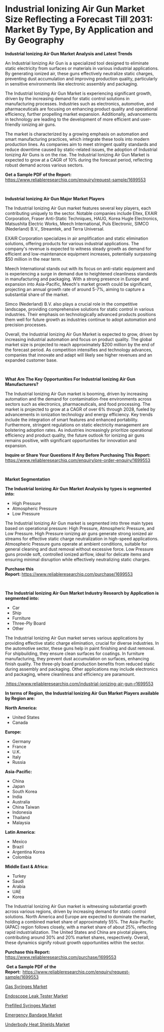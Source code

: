 <p><h1>Industrial Ionizing Air Gun Market Size Reflecting a Forecast Till 2031: Market By Type, By Application and By Geography</h1></p><p><strong>Industrial Ionizing Air Gun Market Analysis and Latest Trends</strong></p>
<p><p>An Industrial Ionizing Air Gun is a specialized tool designed to eliminate static electricity from surfaces or materials in various industrial applications. By generating ionized air, these guns effectively neutralize static charges, preventing dust accumulation and improving production quality, particularly in sensitive environments like electronic assembly and packaging.</p><p>The Industrial Ionizing Air Gun Market is experiencing significant growth, driven by the increasing demand for static control solutions in manufacturing processes. Industries such as electronics, automotive, and pharmaceuticals are focusing on enhancing product quality and operational efficiency, further propelling market expansion. Additionally, advancements in technology are leading to the development of more efficient and user-friendly ionizing air guns.</p><p>The market is characterized by a growing emphasis on automation and smart manufacturing practices, which integrate these tools into modern production lines. As companies aim to meet stringent quality standards and reduce downtime caused by static-related issues, the adoption of Industrial Ionizing Air Guns is on the rise. The Industrial Ionizing Air Gun Market is expected to grow at a CAGR of 10% during the forecast period, reflecting robust demand across various sectors.</p></p>
<p><strong>Get a Sample PDF of the Report:&nbsp;</strong> <a href="https://www.reliableresearchiq.com/enquiry/request-sample/1699553?utm_campaign=1769&utm_medium=2&utm_source=Github&utm_content=ia&utm_term=20102024&utm_id=industrial-ionizing-air-gun">https://www.reliableresearchiq.com/enquiry/request-sample/1699553</a></p>
<p>&nbsp;</p>
<p><strong>Industrial Ionizing Air Gun Major Market Players</strong></p>
<p><p>The Industrial Ionizing Air Gun market features several key players, each contributing uniquely to the sector. Notable companies include Eltex, EXAIR Corporation, Fraser Anti-Static Techniques, HAUG, Korea Hugle Electronics, Matsushita Electric Works, Meech International, Puls Electronic, SIMCO (Nederland) B.V., Streamtek, and Terra Universal.</p><p>EXAIR Corporation specializes in air amplification and static elimination solutions, offering products for various industrial applications. The company's revenue is expected to witness steady growth as demand for efficient and low-maintenance equipment increases, potentially surpassing $50 million in the near term.</p><p>Meech International stands out with its focus on anti-static equipment and is experiencing a surge in demand due to heightened cleanliness standards in manufacturing and packaging. With a strong presence in Europe and expansion into Asia-Pacific, Meech's market growth could be significant, projecting an annual growth rate of around 5-7%, aiming to capture a substantial share of the market.</p><p>Simco (Nederland) B.V. also plays a crucial role in the competitive landscape, providing comprehensive solutions for static control in various industries. Their emphasis on technologically advanced products positions them well for future growth as industries continue to adopt automation and precision processes.</p><p>Overall, the Industrial Ionizing Air Gun Market is expected to grow, driven by increasing industrial automation and focus on product quality. The global market size is projected to reach approximately $200 million by the end of the forecast period. As competition intensifies and technology advances, companies that innovate and adapt will likely see higher revenues and an expanded customer base.</p></p>
<p>&nbsp;</p>
<p><strong>What Are The Key Opportunities For Industrial Ionizing Air Gun Manufacturers?</strong></p>
<p><p>The Industrial Ionizing Air Gun market is booming, driven by increasing automation and the demand for contamination-free environments across sectors such as electronics, pharmaceuticals, and food processing. The market is projected to grow at a CAGR of over 6% through 2028, fueled by advancements in ionization technology and energy efficiency. Key trends include the integration of smart features and enhanced portability. Furthermore, stringent regulations on static electricity management are bolstering adoption rates. As industries increasingly prioritize operational efficiency and product quality, the future outlook for ionizing air guns remains positive, with significant opportunities for innovation and expansion.</p></p>
<p><strong>Inquire or Share Your Questions If Any Before Purchasing This Report:</strong> <a href="https://www.reliableresearchiq.com/enquiry/pre-order-enquiry/1699553?utm_campaign=1769&utm_medium=2&utm_source=Github&utm_content=ia&utm_term=20102024&utm_id=industrial-ionizing-air-gun">https://www.reliableresearchiq.com/enquiry/pre-order-enquiry/1699553</a></p>
<p>&nbsp;</p>
<p><strong>Market Segmentation</strong></p>
<p><strong>The Industrial Ionizing Air Gun Market Analysis by types is segmented into:</strong></p>
<p><ul><li>High Pressure</li><li>Atmospheric Pressure</li><li>Low Pressure</li></ul></p>
<p><p>The Industrial Ionizing Air Gun market is segmented into three main types based on operational pressure: High Pressure, Atmospheric Pressure, and Low Pressure. High Pressure ionizing air guns generate strong ionized air streams for effective static charge neutralization in high-speed applications. Atmospheric Pressure guns operate at ambient conditions, suitable for general cleaning and dust removal without excessive force. Low Pressure guns provide soft, controlled ionized airflow, ideal for delicate items and ensuring minimal disruption while effectively neutralizing static charges.</p></p>
<p><strong>Purchase this Report:&nbsp;</strong><a href="https://www.reliableresearchiq.com/purchase/1699553?utm_campaign=1769&utm_medium=2&utm_source=Github&utm_content=ia&utm_term=20102024&utm_id=industrial-ionizing-air-gun">https://www.reliableresearchiq.com/purchase/1699553</a></p>
<p>&nbsp;</p>
<p><strong>The Industrial Ionizing Air Gun Market Industry Research by Application is segmented into:</strong></p>
<p><ul><li>Car</li><li>Ship</li><li>Furniture</li><li>Three-Ply Board</li><li>Other</li></ul></p>
<p><p>The Industrial Ionizing Air Gun market serves various applications by providing effective static charge elimination, crucial for diverse industries. In the automotive sector, these guns help in paint finishing and dust removal. For shipbuilding, they ensure clean surfaces for coatings. In furniture manufacturing, they prevent dust accumulation on surfaces, enhancing finish quality. The three-ply board production benefits from reduced static during assembly and packaging. Other applications may include electronics and packaging, where cleanliness and efficiency are paramount.</p></p>
<p><a href="https://www.reliableresearchiq.com/industrial-ionizing-air-gun-r1699553?utm_campaign=1769&utm_medium=2&utm_source=Github&utm_content=ia&utm_term=20102024&utm_id=industrial-ionizing-air-gun">&nbsp;https://www.reliableresearchiq.com/industrial-ionizing-air-gun-r1699553</a></p>
<p><strong>In terms of Region, the Industrial Ionizing Air Gun Market Players available by Region are:</strong></p>
<p>
    <p> <strong> North America: </strong>
        <ul>
            <li>United States</li>
            <li>Canada</li>
        </ul>
        </p> 
    <p> <strong> Europe: </strong>
        <ul>
            <li>Germany</li>
            <li>France</li>
            <li>U.K.</li>
            <li>Italy</li>
            <li>Russia</li>
        </ul>
        </p> 
    <p> <strong> Asia-Pacific: </strong>
        <ul>
            <li>China</li>
            <li>Japan</li>
            <li>South Korea</li>
            <li>India</li>
            <li>Australia</li>
            <li>China Taiwan</li>
            <li>Indonesia</li>
            <li>Thailand</li>
            <li>Malaysia</li>
        </ul>
        </p> 
    <p> <strong> Latin America: </strong>
        <ul>
            <li>Mexico</li>
            <li>Brazil</li>
            <li>Argentina Korea</li>
            <li>Colombia</li>
        </ul>
        </p> 
    <p> <strong> Middle East & Africa: </strong>
        <ul>
            <li>Turkey</li>
            <li>Saudi</li>
            <li>Arabia</li>
            <li>UAE</li>
            <li>Korea</li>
        </ul>
    </p>
    </p>
<p><p>The Industrial Ionizing Air Gun market is witnessing substantial growth across various regions, driven by increasing demand for static control solutions. North America and Europe are expected to dominate the market, holding a combined market share of approximately 55%. The Asia-Pacific (APAC) region follows closely, with a market share of about 25%, reflecting rapid industrialization. The United States and China are pivotal players, contributing around 30% and 20% market shares, respectively. Overall, these dynamics signify robust growth opportunities within the sector.</p></p>
<p><strong>Purchase this Report: </strong><a href="https://www.reliableresearchiq.com/purchase/1699553?utm_campaign=1769&utm_medium=2&utm_source=Github&utm_content=ia&utm_term=20102024&utm_id=industrial-ionizing-air-gun">https://www.reliableresearchiq.com/purchase/1699553</a></p>
<p>&nbsp;<strong>Get a Sample PDF of the Report:&nbsp;&nbsp;</strong><a href="https://www.reliableresearchiq.com/enquiry/request-sample/1699553?utm_campaign=1769&utm_medium=2&utm_source=Github&utm_content=ia&utm_term=20102024&utm_id=industrial-ionizing-air-gun">https://www.reliableresearchiq.com/enquiry/request-sample/1699553</a></p>
<p><strong></strong></p>
<p><p><a href="https://www.linkedin.com/pulse/global-gas-syringes-market-forecast-2024-2031-trends-pqybe?utm_campaign=1769&utm_medium=2&utm_source=Github&utm_content=ia&utm_term=20102024&utm_id=industrial-ionizing-air-gun">Gas Syringes Market</a></p><p><a href="https://www.linkedin.com/pulse/endoscope-leak-tester-market-size-type-product-global-industry-kftle?utm_campaign=1769&utm_medium=2&utm_source=Github&utm_content=ia&utm_term=20102024&utm_id=industrial-ionizing-air-gun">Endoscope Leak Tester Market</a></p><p><a href="https://www.linkedin.com/pulse/prefilled-syringes-market-indicators-size-regional-breakdown-rkf1e?utm_campaign=1769&utm_medium=2&utm_source=Github&utm_content=ia&utm_term=20102024&utm_id=industrial-ionizing-air-gun">Prefilled Syringes Market</a></p><p><a href="https://www.linkedin.com/pulse/emergency-bandage-market-global-share-ranking-overall-nifae?utm_campaign=1769&utm_medium=2&utm_source=Github&utm_content=ia&utm_term=20102024&utm_id=industrial-ionizing-air-gun">Emergency Bandage Market</a></p><p><a href="https://github.com/AngelaWalsh696/Market-Research-Report-List-1/blob/main/underbody-heat-shields-market.md?utm_campaign=1769&utm_medium=2&utm_source=Github&utm_content=ia&utm_term=20102024&utm_id=industrial-ionizing-air-gun">Underbody Heat Shields Market</a></p></p>